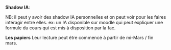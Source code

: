 <p><strong>Shadow IA</strong>:</p>
<p>NB: il peut y avoir des shadow IA personnelles et on peut voir pour les faires intéragir entre elles.
ex: un IA disponible sur moodle qui peut expliquer une formule du cours qui est mis à disposition par la fac.</p>
<p><strong>Les papiers</strong> Leur lecture peut être commencé à partir de mi-Mars / fin mars.</p>

<!--stackedit_data:
eyJoaXN0b3J5IjpbLTE3Mzc3ODQ1NzNdfQ==
-->